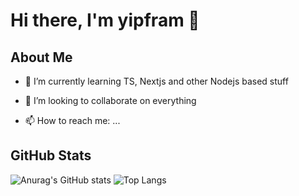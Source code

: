# Hi there, I'm yipfram 👋

## About Me

- 🌱 I’m currently learning TS, Nextjs and other Nodejs based stuff
- 👯 I’m looking to collaborate on everything

- 📫 How to reach me: ...

## GitHub Stats

![Anurag's GitHub stats](https://own-github-readme-stats-7hrkzmzwc-yipframs-projects.vercel.app/api?username=yipfram&show_icons=true&theme=transparent&bg_color=00000000)
![Top Langs](https://own-github-readme-stats-7hrkzmzwc-yipframs-projects.vercel.app/api/top-langs/?username=yipfram&langs_count=8)
